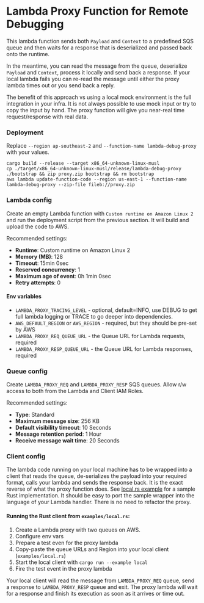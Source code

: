 # Lambda Proxy Function for Remote Debugging

This lambda function sends both `Payload` and `Context` to a predefined SQS queue and then waits for a response that is deserialized and passed back onto the runtime.

In the meantime, you can read the message from the queue, deserialize  `Payload` and `Context`, process it locally and send back a response. If your local lambda fails you can re-read the message until either the proxy lambda times out or you send back a reply.

The benefit of this approach vs using a local mock environment is the full integration in your infra. It is not always possible to use mock input or try to copy the input by hand. The proxy function will give you near-real time request/response with real data.

### Deployment

Replace `--region ap-southeast-2` and `--function-name lambda-debug-proxy` with your values.

```
cargo build --release --target x86_64-unknown-linux-musl
cp ./target/x86_64-unknown-linux-musl/release/lambda-debug-proxy ./bootstrap && zip proxy.zip bootstrap && rm bootstrap
aws lambda update-function-code --region us-east-1 --function-name lambda-debug-proxy --zip-file fileb://proxy.zip
```

### Lambda config

Create an empty Lambda function with `Custom runtime on Amazon Linux 2` and run the deployment script from the previous section. It will build and upload the code to AWS.

Recommended settings:

- **Runtime**: Custom runtime on Amazon Linux 2
- **Memory (MB)**: 128
- **Timeout**: 15min 0sec
- **Reserved concurrency**: 1
- **Maximum age of event**: 0h 1min 0sec
- **Retry attempts**: 0


#### Env variables
- `LAMBDA_PROXY_TRACING_LEVEL` - optional, default=INFO, use DEBUG to get full lambda logging or TRACE to go deeper into dependencies.
- `AWS_DEFAULT_REGION` or `AWS_REGION` - required, but they should be pre-set by AWS
- `LAMBDA_PROXY_REQ_QUEUE_URL` - the Queue URL for Lambda requests, required
- `LAMBDA_PROXY_RESP_QUEUE_URL` - the Queue URL for Lambda responses, required

### Queue config

Create `LAMBDA_PROXY_REQ` and `LAMBDA_PROXY_RESP` SQS queues. Allow r/w access to both from the Lambda and Client IAM Roles.

Recommended settings:

- **Type**: Standard
- **Maximum message size**: 256 KB
- **Default visibility timeout**: 10 Seconds
- **Message retention period**: 1 Hour
- **Receive message wait time**: 20 Seconds

### Client config

The lambda code running on your local machine has to be wrapped into a client that reads the queue, de-serializes the payload into your required format, calls your lambda and sends the response back. It is the exact reverse of what the  proxy function does. See [local.rs example](examples/local.rs) for a sample Rust implementation. It should be easy to port the sample wrapper into the language of your Lambda handler. There is no need to refactor the proxy.

#### Running the Rust client from `examples/local.rs`:

1. Create a Lambda proxy with two queues on AWS.
2. Configure env vars
3. Prepare a test even for the proxy lambda
4. Copy-paste the queue URLs and Region into your local client (`examples/local.rs`)
5. Start the local client with `cargo run --example local`
6. Fire the test event in the proxy lambda

Your local client will read the message from `LAMBDA_PROXY_REQ` queue, send a response to `LAMBDA_PROXY_RESP` queue and exit. The proxy lambda will wait for a response and finish its execution as soon as it arrives or time out.

